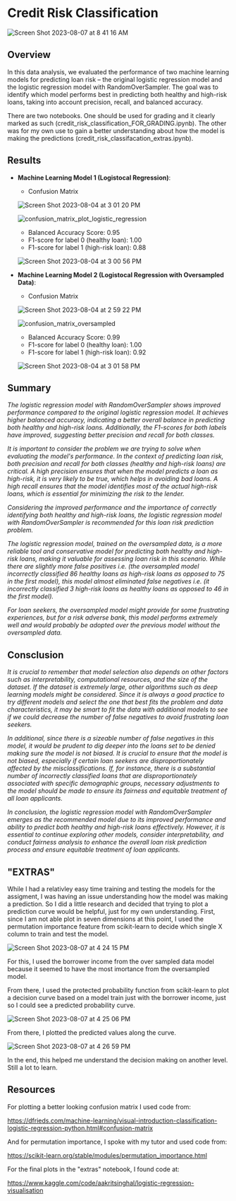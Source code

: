 # Credit Risk Classification

![Screen Shot 2023-08-07 at 8 41 16 AM](https://github.com/PsCushman/credit-risk-classification-challenge/assets/122395437/75b91323-a3cc-4cb1-9b2b-f2f811fef08d)


## Overview

In this data analysis, we evaluated the performance of two machine learning models for predicting loan risk – the original logistic regression model and the logistic regression model with RandomOverSampler. The goal was to identify which model performs best in predicting both healthy and high-risk loans, taking into account precision, recall, and balanced accuracy.

There are two notebooks. One should be used for grading and it clearly marked as such (credit_risk_classification_FOR_GRADING.ipynb). The other was for my own use to gain a better understanding about how the model is making the predictions (credit_risk_classifacation_extras.ipynb).

## Results

* **Machine Learning Model 1 (Logistocal Regression)**:

  - Confusion Matrix

  ![Screen Shot 2023-08-04 at 3 01 20 PM](https://github.com/PsCushman/credit-risk-classification-challenge/assets/122395437/01965e28-0725-4549-9809-675575a39f90)

  ![confusion_matrix_plot_logistic_regression](https://github.com/PsCushman/credit-risk-classification-challenge/assets/122395437/b5a8270d-ebd6-4e47-bd55-312904da9d8d)

  - Balanced Accuracy Score: 0.95
  - F1-score for label 0 (healthy loan): 1.00
  - F1-score for label 1 (high-risk loan): 0.88
    
  ![Screen Shot 2023-08-04 at 3 00 56 PM](https://github.com/PsCushman/credit-risk-classification-challenge/assets/122395437/4894c2d1-30f3-4356-99b5-e7ca8598b0b2)
    
* **Machine Learning Model 2 (Logistocal Regression with Oversampled Data)**:
  
  - Confusion Matrix
    
  ![Screen Shot 2023-08-04 at 2 59 22 PM](https://github.com/PsCushman/credit-risk-classification-challenge/assets/122395437/6f60b38e-fab2-42b3-9043-81ad473b7c65)

  ![confusion_matrix_oversampled](https://github.com/PsCushman/credit-risk-classification-challenge/assets/122395437/9c20b37c-aa19-420c-ae20-f589039021c7)

  - Balanced Accuracy Score: 0.99
  - F1-score for label 0 (healthy loan): 1.00
  - F1-score for label 1 (high-risk loan): 0.92

  ![Screen Shot 2023-08-04 at 3 01 58 PM](https://github.com/PsCushman/credit-risk-classification-challenge/assets/122395437/6f0ff366-e76d-4f1d-bf03-646f4baaf722)


## Summary

*The logistic regression model with RandomOverSampler shows improved performance compared to the original logistic regression model. It achieves higher balanced accuracy, indicating a better overall balance in predicting both healthy and high-risk loans. Additionally, the F1-scores for both labels have improved, suggesting better precision and recall for both classes.*

*It is important to consider the problem we are trying to solve when evaluating the model's performance. In the context of predicting loan risk, both precision and recall for both classes (healthy and high-risk loans) are critical. A high precision ensures that when the model predicts a loan as high-risk, it is very likely to be true, which helps in avoiding bad loans. A high recall ensures that the model identifies most of the actual high-risk loans, which is essential for minimizing the risk to the lender.*

*Considering the improved performance and the importance of correctly identifying both healthy and high-risk loans, the logistic regression model with RandomOverSampler is recommended for this loan risk prediction problem.*

*The logistic regression model, trained on the oversampled data, is a more reliable tool and conservative model for predicting both healthy and high-risk loans, making it valuable for assessing loan risk in this scenario. While there are slightly more false positives i.e. (the oversampled model incorrectly classified 86 healthy loans as high-risk loans as opposed to 75 in the first model), this model almost eliminated false negatives i.e. (it incorrectly classified 3 high-risk loans as healthy loans as opposed to 46 in the first model).*

*For loan seekers, the oversampled model might provide for some frustrating experiences, but for a risk adverse bank, this model performs extremely well and would probably be adopted over the previous model without the oversampled data.*

## Consclusion

*It is crucial to remember that model selection also depends on other factors such as interpretability, computational resources, and the size of the dataset. If the dataset is extremely large, other algorithms such as deep learning models might be considered. Since it is always a good practice to try different models and select the one that best fits the problem and data characteristics, it may be smart to fit the data with additional models to see if we could decrease the number of false negatives to avoid frustrating loan seekers.* 

*In additional, since there is a sizeable number of false negatives in this model, it would be prudent to dig deeper into the loans set to be denied making sure the model is not biased. It is crucial to ensure that the model is not biased, especially if certain loan seekers are disproportionately affected by the misclassifications. If, for instance, there is a substantial number of incorrectly classified loans that are disproportionately associated with specific demographic groups, necessary adjustments to the model should be made to ensure its fairness and equitable treatment of all loan applicants.*

*In conclusion, the logistic regression model with RandomOverSampler emerges as the recommended model due to its improved performance and ability to predict both healthy and high-risk loans effectively. However, it is essential to continue exploring other models, consider interpretability, and conduct fairness analysis to enhance the overall loan risk prediction process and ensure equitable treatment of loan applicants.*

## "EXTRAS"

While I had a relativley easy time training and testing the models for the assigment, I was having an issue understanding how the model was making a prediction. So I did a little research and decided that trying to plot a prediction curve would be helpful, just for my own understanding. First, since I am not able plot in seven dimensions at this point, I used the permutation importance feature from scikit-learn to decide which single X column to train and test the model.

![Screen Shot 2023-08-07 at 4 24 15 PM](https://github.com/PsCushman/credit-risk-classification-challenge/assets/122395437/64a707a2-6661-4182-8491-1caa18e0ec78)

For this, I used the borrower income from the over sampled data model because it seemed to have the most imortance from the oversampled model.  

From there, I used the protected probability function from scikit-learn to plot a decision curve based on a model train just with the borrower income, just so I could see a predicted probability curve.

![Screen Shot 2023-08-07 at 4 25 06 PM](https://github.com/PsCushman/credit-risk-classification-challenge/assets/122395437/4485d939-91d9-4812-b7d8-7ee18c40a09c)

From there, I plotted the predicted values along the curve.

![Screen Shot 2023-08-07 at 4 26 59 PM](https://github.com/PsCushman/credit-risk-classification-challenge/assets/122395437/6bc11f1c-020b-471e-be39-82481190ec8a)

In the end, this helped me understand the decision making on another level. Still a lot to learn.

## Resources

For plotting a better looking confusion matrix I used code from:

https://dfrieds.com/machine-learning/visual-introduction-classification-logistic-regression-python.html#confusion-matrix

And for permutation importance, I spoke with my tutor and used code from:

https://scikit-learn.org/stable/modules/permutation_importance.html

For the final plots in the "extras" notebook, I found code at:

https://www.kaggle.com/code/aakritsinghal/logistic-regression-visualisation
